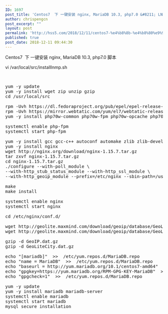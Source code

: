 ```yaml
---
ID: 1697
post_title: 'Centos7  下 一键安装 nginx, MariaDB 10.3, php7.0 &#8211; LNMP安装脚本'
author: chrispengcn
post_excerpt: ""
layout: post
permalink: 'http://hss5.com/2018/12/11/centos7-%e4%b8%8b-%e4%b8%80%e9%94%ae%e5%ae%89%e8%a3%85-nginx-mariadb-10-3-php7-0-%e8%84%9a%e6%9c%ac/'
published: true
post_date: 2018-12-11 09:44:30
---
```

Centos7  下 一键安装 nginx, MariaDB 10.3, php7.0 脚本

vi /var/local/src/installlnmp.sh

&nbsp;
<pre>yum -y update
yum -y install wget zip unzip gzip
cd /usr/local/src

rpm -Uvh https://dl.fedoraproject.org/pub/epel/epel-release-latest-7.noarch.rpm
rpm -Uvh https://mirror.webtatic.com/yum/el7/webtatic-release.rpm
yum -y install php70w-common php70w-fpm php70w-opcache php70w-gd php70w-mysqlnd php70w-mbstring php70w-pecl-redis php70w-pecl-memcached php70w-devel

systemctl enable php-fpm
systemctl start php-fpm

yum -y install gcc gcc-c++ autoconf automake zlib zlib-devel pcre-devel openssl openssl-devel
yum -y install nginx
wget http://nginx.org/download/nginx-1.15.7.tar.gz
tar zxvf nginx-1.15.7.tar.gz
cd nginx-1.15.7.tar.gz
./configure --with-poll_module \
--with-http_stub_status_module --with-http_ssl_module \
--with-http_geoip_module --prefix=/etc/nginx --sbin-path=/usr/sbin/nginx --modules-path=/usr/lib64/nginx/modules --conf-path=/etc/nginx/nginx.conf --error-log-path=/var/log/nginx/error.log --http-log-path=/var/log/nginx/access.log --pid-path=/var/run/nginx.pid --lock-path=/var/run/nginx.lock --http-client-body-temp-path=/var/cache/nginx/client_temp --http-proxy-temp-path=/var/cache/nginx/proxy_temp --http-fastcgi-temp-path=/var/cache/nginx/fastcgi_temp --http-uwsgi-temp-path=/var/cache/nginx/uwsgi_temp --http-scgi-temp-path=/var/cache/nginx/scgi_temp --user=nginx --group=nginx --with-compat --with-file-aio --with-threads --with-http_addition_module --with-http_auth_request_module --with-http_dav_module --with-http_flv_module --with-http_gunzip_module --with-http_gzip_static_module --with-http_mp4_module --with-http_random_index_module --with-http_realip_module --with-http_secure_link_module --with-http_slice_module --with-http_ssl_module --with-http_stub_status_module --with-http_sub_module --with-http_v2_module --with-mail --with-mail_ssl_module --with-stream --with-stream_realip_module --with-stream_ssl_module --with-stream_ssl_preread_module --with-cc-opt='-O2 -g -pipe -Wall -Wp,-D_FORTIFY_SOURCE=2 -fexceptions -fstack-protector-strong --param=ssp-buffer-size=4 -grecord-gcc-switches -m64 -mtune=generic -fPIC' --with-ld-opt='-Wl,-z,relro -Wl,-z,now -pie' --with-http_addition_module

make
make install

systemctl enable nginx
systemctl start nginx

cd /etc/nginx/conf.d/
 
wget http://geolite.maxmind.com/download/geoip/database/GeoLiteCountry/GeoIP.dat.gz 
wget http://geolite.maxmind.com/download/geoip/database/GeoLiteCity.dat.gz
 
gzip -d GeoIP.dat.gz 
gzip -d GeoLiteCity.dat.gz

echo "[mariadb]"  &gt;&gt;  /etc/yum.repos.d/MariaDB.repo
echo "name = MariaDB"  &gt;&gt;  /etc/yum.repos.d/MariaDB.repo
echo "baseurl = http://yum.mariadb.org/10.1/centos7-amd64"  &gt;&gt;  /etc/yum.repos.d/MariaDB.repo
echo "gpgkey=https://yum.mariadb.org/RPM-GPG-KEY-MariaDB"  &gt;&gt;  /etc/yum.repos.d/MariaDB.repo
echo "gpgcheck=1"  &gt;&gt;  /etc/yum.repos.d/MariaDB.repo

yum -y update 
yum -y install mariadb mariadb-server
systemctl enable mariadb
systemctl start mariadb
mysql_secure_installation</pre>